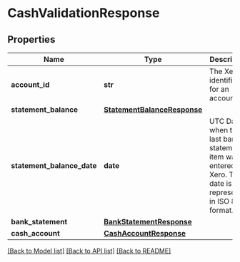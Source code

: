 # CashValidationResponse

## Properties
Name | Type | Description | Notes
------------ | ------------- | ------------- | -------------
**account_id** | **str** | The Xero identifier for an account | [optional] 
**statement_balance** | [**StatementBalanceResponse**](StatementBalanceResponse.md) |  | [optional] 
**statement_balance_date** | **date** | UTC Date when the last bank statement item was entered into Xero. This date is represented in ISO 8601 format. | [optional] 
**bank_statement** | [**BankStatementResponse**](BankStatementResponse.md) |  | [optional] 
**cash_account** | [**CashAccountResponse**](CashAccountResponse.md) |  | [optional] 

[[Back to Model list]](../README.md#documentation-for-models) [[Back to API list]](../README.md#documentation-for-api-endpoints) [[Back to README]](../README.md)


